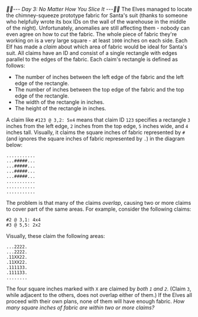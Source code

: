 *:calendar::calendar:--- Day 3: No Matter How You Slice It ---:calendar::calendar:*
The Elves managed to locate the chimney-squeeze prototype fabric for Santa's suit (thanks to someone who helpfully wrote its box IDs on the wall of the warehouse in the middle of the night).  Unfortunately, anomalies are still affecting them - nobody can even agree on how to *cut* the fabric.
The whole piece of fabric they're working on is a very large square - at least `1000` inches on each side.
Each Elf has made a *claim* about which area of fabric would be ideal for Santa's suit.  All claims have an ID and consist of a single rectangle with edges parallel to the edges of the fabric.  Each claim's rectangle is defined as follows:

- The number of inches between the left edge of the fabric and the left edge of the rectangle.
- The number of inches between the top edge of the fabric and the top edge of the rectangle.
- The width of the rectangle in inches.
- The height of the rectangle in inches.

A claim like `#123 @ 3,2: 5x4` means that claim ID `123` specifies a rectangle `3` inches from the left edge, `2` inches from the top edge, `5` inches wide, and `4` inches tall. Visually, it claims the square inches of fabric represented by `#` (and ignores the square inches of fabric represented by `.`) in the diagram below:
```...........
...........
...#####...
...#####...
...#####...
...#####...
...........
...........
...........
```
The problem is that many of the claims *overlap*, causing two or more claims to cover part of the same areas.  For example, consider the following claims:
```#1 @ 1,3: 4x4
#2 @ 3,1: 4x4
#3 @ 5,5: 2x2
```
Visually, these claim the following areas:
```........
...2222.
...2222.
.11XX22.
.11XX22.
.111133.
.111133.
........
```
The four square inches marked with `X` are claimed by *both `1` and `2`*. (Claim `3`, while adjacent to the others, does not overlap either of them.)
If the Elves all proceed with their own plans, none of them will have enough fabric. *How many square inches of fabric are within two or more claims?*

